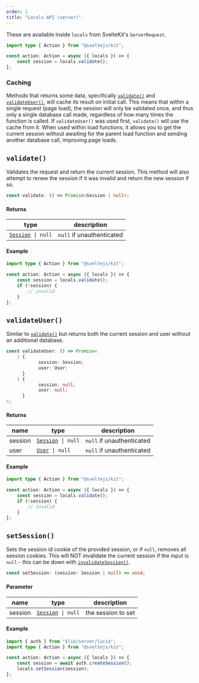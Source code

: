 ```yaml
---
order: 1
title: "Locals API (server)"
---
```


These are available inside `locals` from SvelteKit's `ServerRequest`.

```ts
import type { Action } from "@sveltejs/kit";

const action: Action = async ({ locals }) => {
	const session = locals.validate();
};
```

### Caching

Methods that returns some data, specifically [`validate()`](/sveltekit/api-reference/locals-api#validate) and [`validateUser()`](/sveltekit/api-reference/locals-api#validateuser), will cache its result on initial call. This means that within a single request (page load), the session will only be validated once, and thus only a single database call made, regardless of how many times the function is called. If `validateUser()` was used first, `validate()` will use the cache from it. When used within load functions, it allows you to get the current session without awaiting for the parent load function and sending another database call, improving page loads.

## `validate()`

Validates the request and return the current session. This method will also attempt to renew the session if it was invalid and return the new session if so.

```ts
const validate: () => Promise<Session | null>;
```

#### Returns

| type                                                        | description               |
| ----------------------------------------------------------- | ------------------------- |
| [`Session`](/reference/types/lucia-types#session)` \| null` | `null` if unauthenticated |

#### Example

```ts
import type { Action } from "@sveltejs/kit";

const action: Action = async ({ locals }) => {
	const session = locals.validate();
	if (!session) {
		// invalid
	}
};
```

## `validateUser()`

Similar to [`validate()`](/sveltekit/api-reference/locals-api#validate) but returns both the current session and user without an additional database.

```ts
const validateUser: () => Promise<
	| {
			session: Session;
			user: User;
	  }
	| {
			session: null;
			user: null;
	  }
>;
```

#### Returns

| name    | type                                                        | description               |
| ------- | ----------------------------------------------------------- | ------------------------- |
| session | [`Session`](/reference/types/lucia-types#session)` \| null` | `null` if unauthenticated |
| user    | [`User`](/reference/types/lucia-types#user)` \| null`       | `null` if unauthenticated |

#### Example

```ts
import type { Action } from "@sveltejs/kit";

const action: Action = async ({ locals }) => {
	const session = locals.validate();
	if (!session) {
		// invalid
	}
};
```

## `setSession()`

Sets the session id cookie of the provided session, or if `null`, removes all session cookies. This will NOT invalidate the current session if the input is `null` - this can be down with [`invalidateSession()`](/reference/api/server-api#invalidatesession).

```ts
const setSession: (session: Session | null) => void;
```

#### Parameter

| name    | type                                                        | description        |
| ------- | ----------------------------------------------------------- | ------------------ |
| session | [`Session`](/reference/types/lucia-types#session)` \| null` | the session to set |

#### Example

```ts
import { auth } from "$lib/server/lucia";
import type { Action } from "@sveltejs/kit";

const action: Action = async ({ locals }) => {
	const session = await auth.createSession();
	locals.setSession(session);
};
```
